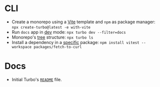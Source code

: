 # CLI

- Create a monorepo using a [Vite](https://github.com/vercel/turborepo/tree/main/examples/with-vite) template and `npm` as package manager: `npx create-turbo@latest -e with-vite`
- Run `docs` app in [dev](https://turbo.build/repo/docs/crafting-your-repository/running-tasks#filtering-by-package-name) mode: `npx turbo dev --filter=docs`
- Monorepo's [tree](https://turbo.build/repo/docs/reference/ls) structure: `npx turbo ls`
- Install a dependency in a [specific](https://turbo.build/repo/docs/crafting-your-repository/managing-dependencies#using-your-package-manager) package: `npm install vitest --workspace packages/fetch-to-curl` 

# Docs

- Initial Turbo's [`README`](initial-readme.md) file.
